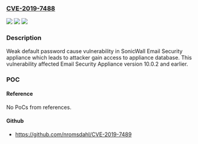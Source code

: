 ### [CVE-2019-7488](https://cve.mitre.org/cgi-bin/cvename.cgi?name=CVE-2019-7488)
![](https://img.shields.io/static/v1?label=Product&message=Email%20Security%20Appliance&color=blue)
![](https://img.shields.io/static/v1?label=Version&message=n%2Fa&color=blue)
![](https://img.shields.io/static/v1?label=Vulnerability&message=CWE-255%3A%20Credentials%20Management&color=brighgreen)

### Description

Weak default password cause vulnerability in SonicWall Email Security appliance which leads to attacker gain access to appliance database. This vulnerability affected Email Security Appliance version 10.0.2 and earlier.

### POC

#### Reference
No PoCs from references.

#### Github
- https://github.com/nromsdahl/CVE-2019-7489

